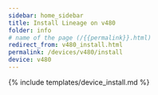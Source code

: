 ```yaml
---
sidebar: home_sidebar
title: Install Lineage on v480
folder: info
# name of the page (/{{permalink}}.html)
redirect_from: v480_install.html
permalink: /devices/v480/install
device: v480
---
```

{% include templates/device_install.md %}
